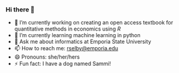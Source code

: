 ### Hi there 👋

<!--
**drbjselby/drbjselby** is a ✨ _special_ ✨ repository because its `README.md` (this file) appears on your GitHub profile.

Here are some ideas to get you started:

- 🔭 I’m currently working on ...
- 🌱 I’m currently learning ...
- 👯 I’m looking to collaborate on ...
- 🤔 I’m looking for help with ...
- 💬 Ask me about ...
- 📫 How to reach me: ...
- 😄 Pronouns: ...
- ⚡ Fun fact: ...
-->

- 🔭 I’m currently working on creating an open access textbook for quantitative methods in economics using *R*
- 🌱 I’m currently learning machine learning in python
- 💬 Ask me about informatics at Emporia State University
- 📫 How to reach me: rselby@emporia.edu
- 😄 Pronouns: she/her/hers
- ⚡ Fun fact: I have a dog named Sammi! 
